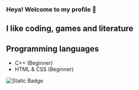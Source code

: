 ### Heya! Welcome to my profile 👋

## I like coding, games and literature

## Programming languages
- C++ (Beginner)
- HTML & CSS (Beginner)

![Static Badge](https://img.shields.io/badge/Profile-work_in_progress_%5E%5E-purple)



